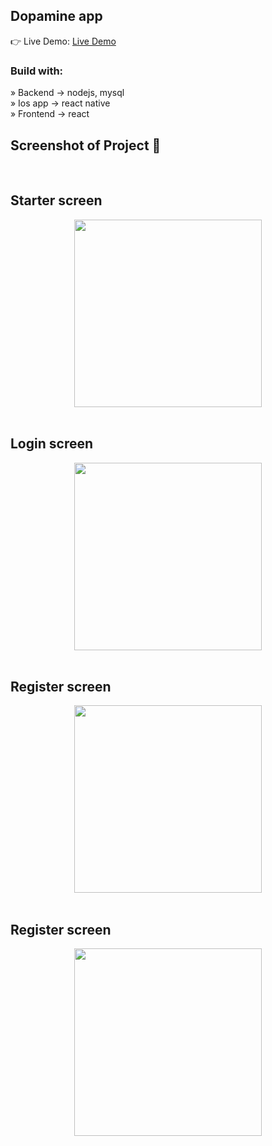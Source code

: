 <div align='center'><img style="width:20%"></div>

<h2>Dopamine app</h2>

👉 Live Demo: <a href='#'>Live Demo</a>

<h3>Build with:</h3>

» Backend -> nodejs, mysql <br>
» Ios app -> react native <br>
» Frontend -> react

<h2>Screenshot of Project 📸</h2>
<br>

## Starter screen 

<div align='center'>

<img src="https://github.com/Ptopic/Dopamine-full-stack-app/assets/45322112/d4228538-ec5a-4c65-be7a-1ad6e5e7dc74" width="300">

</div>

<br>

## Login screen

<div align='center'>
  
<img src="https://github.com/Ptopic/Dopamine-full-stack-app/assets/45322112/a57cc26c-c04f-4f76-907c-fe573426cc25" width="300">

</div>

<br>

## Register screen

<div align='center'>

<img src="https://github.com/Ptopic/Dopamine-full-stack-app/assets/45322112/8c5dc583-65dd-43a5-8093-fbab715fe2a6" width="300">

</div>

<br>

## Register screen

<div align='center'>

<img src="" width="300">

</div>

<br>
